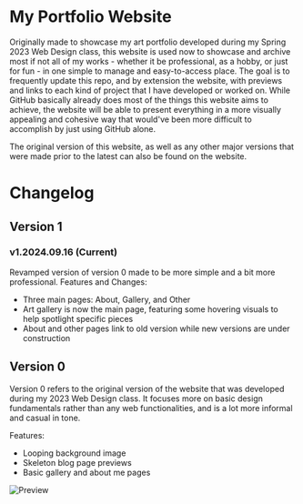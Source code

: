 # My Portfolio Website

Originally made to showcase my art portfolio developed during my Spring 2023 Web Design class, this website is used now to showcase and archive most if not all of my works - whether it be professional, as a hobby, or just for fun - in one simple to manage
and easy-to-access place. The goal is to frequently update this repo, and by extension the website, with previews and links to each kind of project that I have developed or worked on. While GitHub basically already does most of the things this website aims to
achieve, the website will be able to present everything in a more visually appealing and cohesive way that would've been more difficult to accomplish by just using GitHub alone.

The original version of this website, as well as any other major versions that were made prior to the latest can also be found on the website.

# Changelog
## Version 1

### v1.2024.09.16 (Current)
Revamped version of version 0 made to be more simple and a bit more professional.
Features and Changes:
- Three main pages: About, Gallery, and Other
- Art gallery is now the main page, featuring some hovering visuals to help spotlight specific pieces
- About and other pages link to old version while new versions are under construction

## Version 0

Version 0 refers to the original version of the website that was developed during my 2023 Web Design class. It focuses more on basic design fundamentals rather than any web functionalities, and is a lot more informal and casual in tone.

Features:
- Looping background image
- Skeleton blog page previews
- Basic gallery and about me pages

![Preview](https://github.com/tony-tomass/tony-tomass.github.io/blob/main/version0_preview.jpg)
